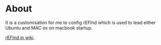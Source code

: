 # About

It is a customisation for me to config rEFInd which is used to lead either Ubuntu and MAC os on macbook startup.

[rEFInd in wiki](https://en.wikipedia.org/wiki/REFInd).
